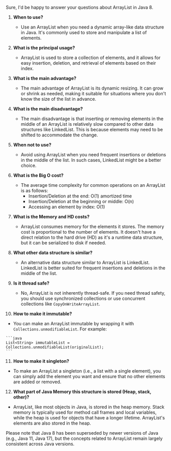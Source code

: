 Sure, I'd be happy to answer your questions about ArrayList in Java 8.

1. **When to use?**
   - Use an ArrayList when you need a dynamic array-like data structure in Java. It's commonly used to store and manipulate a list of elements.

2. **What is the principal usage?**
   - ArrayList is used to store a collection of elements, and it allows for easy insertion, deletion, and retrieval of elements based on their index.

3. **What is the main advantage?**
   - The main advantage of ArrayList is its dynamic resizing. It can grow or shrink as needed, making it suitable for situations where you don't know the size of the list in advance.

4. **What is the main disadvantage?**
   - The main disadvantage is that inserting or removing elements in the middle of an ArrayList is relatively slow compared to other data structures like LinkedList. This is because elements may need to be shifted to accommodate the change.

5. **When not to use?**
   - Avoid using ArrayList when you need frequent insertions or deletions in the middle of the list. In such cases, LinkedList might be a better choice.

6. **What is the Big O cost?**
   - The average time complexity for common operations on an ArrayList is as follows:
      - Insertion/Deletion at the end: O(1) amortized time
      - Insertion/Deletion at the beginning or middle: O(n)
      - Accessing an element by index: O(1)

7. **What is the Memory and HD costs?**
   - ArrayList consumes memory for the elements it stores. The memory cost is proportional to the number of elements. It doesn't have a direct relation to the hard drive (HD) as it's a runtime data structure, but it can be serialized to disk if needed.

8. **What other data structure is similar?**
   - An alternative data structure similar to ArrayList is LinkedList. LinkedList is better suited for frequent insertions and deletions in the middle of the list.

9. **Is it thread safe?**
   - No, ArrayList is not inherently thread-safe. If you need thread safety, you should use synchronized collections or use concurrent collections like `CopyOnWriteArrayList`.

10. **How to make it immutable?**
   - You can make an ArrayList immutable by wrapping it with `Collections.unmodifiableList`. For example:

    ```java
    List<String> immutableList = Collections.unmodifiableList(originalList);
    ```

11. **How to make it singleton?**
   - To make an ArrayList a singleton (i.e., a list with a single element), you can simply add the element you want and ensure that no other elements are added or removed.

12. **What part of Java Memory this structure is stored (Heap, stack, other)?**
   - ArrayList, like most objects in Java, is stored in the heap memory. Stack memory is typically used for method call frames and local variables, while the heap is used for objects that have a longer lifetime. ArrayList's elements are also stored in the heap.

Please note that Java 8 has been superseded by newer versions of Java (e.g., Java 11, Java 17), but the concepts related to ArrayList remain largely consistent across Java versions.

